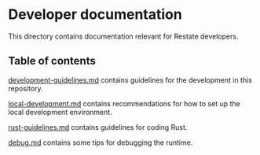 # Developer documentation

This directory contains documentation relevant for Restate developers.

## Table of contents

[development-guidelines.md](development-guidelines.md) contains guidelines for the development in this repository.

[local-development.md](local-development.md) contains recommendations for how to set up the local development environment. 

[rust-guidelines.md](rust-guidelines.md) contains guidelines for coding Rust.

[debug.md](debug.md) contains some tips for debugging the runtime.